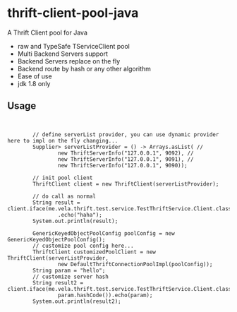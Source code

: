 thrift-client-pool-java
=======================

A Thrift Client pool for Java

* raw and TypeSafe TServiceClient pool
* Multi Backend Servers support
* Backend Servers replace on the fly
* Backend route by hash or any other algorithm
* Ease of use
* jdk 1.8 only

## Usage

<pre><code>

        // define serverList provider, you can use dynamic provider here to impl on the fly changing...
        Supplier<List<ThriftServerInfo>> serverListProvider = () -> Arrays.asList( //
                new ThriftServerInfo("127.0.0.1", 9092), //
                new ThriftServerInfo("127.0.0.1", 9091), //
                new ThriftServerInfo("127.0.0.1", 9090));

        // init pool client
        ThriftClient client = new ThriftClient(serverListProvider);

        // do call as normal
        String result = client.iface(me.vela.thrift.test.service.TestThriftService.Client.class)
                .echo("haha");
        System.out.println(result);

        GenericKeyedObjectPoolConfig poolConfig = new GenericKeyedObjectPoolConfig();
        // customize pool config here...
        ThriftClient customizedPoolClient = new ThriftClient(serverListProvider,
                new DefaultThriftConnectionPoolImpl(poolConfig));
        String param = "hello";
        // customize server hash
        String result2 = client.iface(me.vela.thrift.test.service.TestThriftService.Client.class,
                param.hashCode()).echo(param);
        System.out.println(result2);
    
</pre></code>
